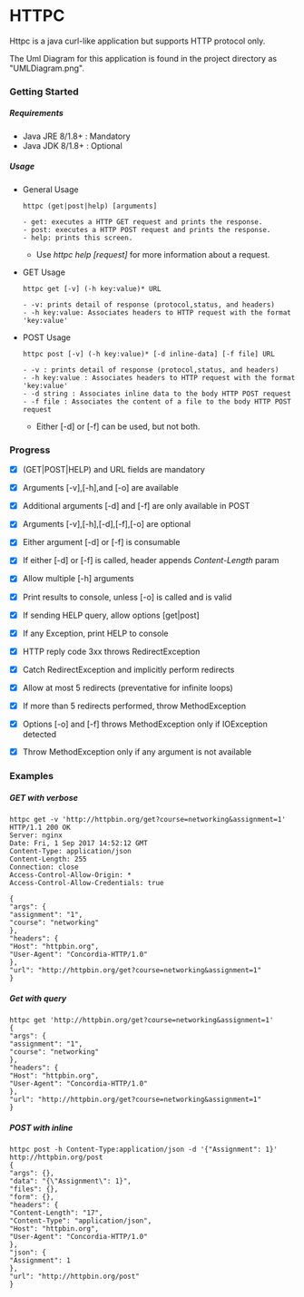 # HTTPC

Httpc is a java curl-like application but supports HTTP protocol only.

The Uml Diagram for this application is found in the project directory as "UMLDiagram.png".

### Getting Started

##### Requirements
- Java JRE 8/1.8+ : Mandatory
- Java JDK 8/1.8+ : Optional

##### Usage
- General Usage
    ```
    httpc (get|post|help) [arguments]

    - get: executes a HTTP GET request and prints the response.
    - post: executes a HTTP POST request and prints the response.
    - help: prints this screen.
    ```
    - Use *httpc help [request]* for more information about a request.

- GET Usage
    ```
    httpc get [-v] (-h key:value)* URL
    
    - -v: prints detail of response (protocol,status, and headers)
    - -h key:value: Associates headers to HTTP request with the format  'key:value'
    ```

- POST Usage
    ```
    httpc post [-v] (-h key:value)* [-d inline-data] [-f file] URL
    
    - -v : prints detail of response (protocol,status, and headers)
    - -h key:value : Associates headers to HTTP request with the format  'key:value'
    - -d string : Associates inline data to the body HTTP POST request
    - -f file : Associates the content of a file to the body HTTP POST request
    ```
    - Either [-d] or [-f] can be used, but not both.

### Progress
- [x] (GET|POST|HELP) and URL fields are mandatory
- [x] Arguments [-v],[-h],and [-o] are available
- [x] Additional arguments [-d] and [-f] are only available in POST
- [x] Arguments [-v],[-h],[-d],[-f],[-o] are optional
- [x] Either argument [-d] or [-f] is consumable
- [x] If either [-d] or [-f] is called, header appends *Content-Length* param
- [x] Allow multiple [-h] arguments
- [x] Print results to console, unless [-o] is called and is valid
- [x] If sending HELP query, allow options [get|post]
- [x] If any Exception, print HELP to console
- [x] HTTP reply code 3xx throws RedirectException
- [x] Catch RedirectException and implicitly perform redirects
- [x] Allow at most 5 redirects (preventative for infinite loops)
- [x] If more than 5 redirects performed, throw MethodException
- [x] Options [-o] and [-f] throws MethodException only if IOException detected
- [x] Throw MethodException only if any argument is not available


### Examples
##### GET with verbose

```
httpc get -v 'http://httpbin.org/get?course=networking&assignment=1'
HTTP/1.1 200 OK
Server: nginx
Date: Fri, 1 Sep 2017 14:52:12 GMT
Content-Type: application/json
Content-Length: 255
Connection: close
Access-Control-Allow-Origin: *
Access-Control-Allow-Credentials: true

{
"args": {
"assignment": "1",
"course": "networking"
},
"headers": {
"Host": "httpbin.org",
"User-Agent": "Concordia-HTTP/1.0"
},
"url": "http://httpbin.org/get?course=networking&assignment=1"
}
```

##### Get with query

```
httpc get 'http://httpbin.org/get?course=networking&assignment=1'
{
"args": {
"assignment": "1",
"course": "networking"
},
"headers": {
"Host": "httpbin.org",
"User-Agent": "Concordia-HTTP/1.0"
},
"url": "http://httpbin.org/get?course=networking&assignment=1"
}
```

##### POST with inline
```
httpc post -h Content-Type:application/json -d '{"Assignment": 1}' http://httpbin.org/post
{
"args": {},
"data": "{\"Assignment\": 1}",
"files": {},
"form": {},
"headers": {
"Content-Length": "17",
"Content-Type": "application/json",
"Host": "httpbin.org",
"User-Agent": "Concordia-HTTP/1.0"
},
"json": {
"Assignment": 1
},
"url": "http://httpbin.org/post"
}
```